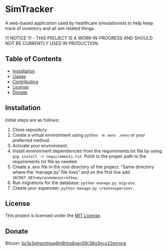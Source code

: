 # SimTracker

A web-based application used by healthcare simulationists to help keep track of inventory
and all sim related things.

!!! NOTICE !!! - THIS PROJECT IS A WORK-IN-PROGRESS AND SHOULD NOT BE CURRENTLY USED IN PRODUCTION.

## Table of Contents

- [Installation](#installation)
- [Usage](#usage)
- [Contributing](#contributing)
- [License](#license)
- [Donate](#donate)

## Installation

Initial steps are as follows:

1. Clone repository.
2. Create a virtual environment using `python -m venv .venv` or your preferred method.
3. Activate your environment.
4. Install environment dependencies from the requirements.txt file by using `pip install -r requirements.txt`. Point to the proper path to the requirements.txt file as needed.
5. Create a .env file in the root directory of the project. "Same directory where the 'manage.py' file lives" and on the first line add `SECRET_KEY=myrandomesecretkey`.
6. Run migrations for the database: `python manage.py migrate`.
7. Create your superuser: `python manage.py createsuperuser`.

## License

This project is licensed under the [MIT License](https://opensource.org/licenses/MIT).

## Donate
Bitcoin: [bc1q3whpjztrpw6hj8hhs8xen59r38g3ncs22emyce](bitcoin:bc1q3whpjztrpw6hj8hhs8xen59r38g3ncs22emyce?message=GitHub%20-%20SimTracker%20Project%20Donation)